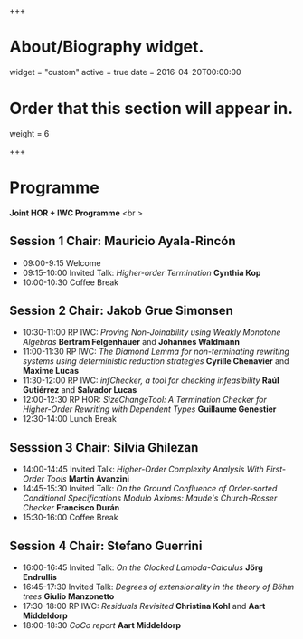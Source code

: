+++
# About/Biography widget.
widget = "custom"
active = true
date = 2016-04-20T00:00:00

# Order that this section will appear in.
weight = 6


+++

# Programme
**Joint HOR + IWC Programme** <br \>
## **Session 1** Chair: Mauricio Ayala-Rincón

- 09:00-9:15 Welcome
- 09:15-10:00 Invited Talk: *Higher-order Termination* **Cynthia Kop**
- 10:00-10:30 Coffee Break

## **Session 2** Chair: Jakob Grue Simonsen
- 10:30-11:00 RP IWC: *Proving Non-Joinability using Weakly Monotone Algebras* **Bertram Felgenhauer** and **Johannes Waldmann**
- 11:00-11:30 RP IWC: *The Diamond Lemma for non-terminating rewriting systems using deterministic reduction strategies* **Cyrille Chenavier** and **Maxime Lucas**
- 11:30-12:00 RP IWC: *infChecker, a tool for checking infeasibility* **Raúl Gutiérrez** and **Salvador Lucas**
- 12:00-12:30 RP HOR: *SizeChangeTool: A Termination Checker for Higher-Order Rewriting with Dependent Types* **Guillaume Genestier**
- 12:30-14:00 Lunch Break

## **Sesssion 3** Chair: Silvia Ghilezan
- 14:00-14:45 Invited Talk: *Higher-Order Complexity Analysis With First-Order Tools* **Martin Avanzini**
- 14:45-15:30 Invited Talk: *On the Ground Confluence of Order-sorted Conditional Specifications Modulo Axioms: Maude's Church-Rosser Checker* **Francisco Durán**
- 15:30-16:00 Coffee Break

## **Session 4** Chair: Stefano Guerrini
- 16:00-16:45 Invited Talk: *On the Clocked Lambda-Calculus* **Jörg Endrullis**
- 16:45-17:30 Invited Talk: *Degrees of extensionality in the theory of Böhm trees* **Giulio Manzonetto**
- 17:30-18:00 RP IWC: *Residuals Revisited* **Christina Kohl** and **Aart Middeldorp**
- 18:00-18:30 *CoCo report* **Aart Middeldorp**
